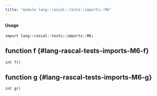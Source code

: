 ```yaml
---
title: "module lang::rascal::tests::imports::M6"
---
```


#### Usage

`import lang::rascal::tests::imports::M6;`


## function f {#lang-rascal-tests-imports-M6-f}

```rascal
int f()

```

## function g {#lang-rascal-tests-imports-M6-g}

```rascal
int g()

```

